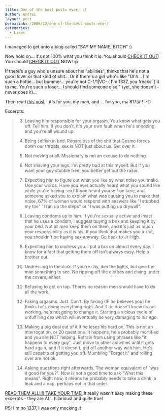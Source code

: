 ```yaml
---
title: One of the best posts ever! :)
author: Andrei
layout: post
permalink: /2006/12/one-of-the-best-posts-ever/
categories:
  - Likes
---
```

I managed to get onto a blog called "SAY MY NAME, BITCH" :)

Now hold on... it's not 100% what you think it is. You should <a href="http://tweekerchick.blogspot.com/" target="_blank">CHECK IT OUT</a>! You should <a href="http://tweekerchick.blogspot.com/" target="_blank">CHECK IT OUT</a> NOW! :p

If there's a guy who's unsure about his "abilities", thinks that he's not a good lover or that kind of shit… Or if there's a girl who's like "Ohh… I'm such a hottie… but bummer… you're not C-1/1|VC- ( I'm 1337, you freaks! ) it to me. You're such a loser… I should find someone else!" (yet, she doesn't - never does it)…

Then read <a href="http://tweekerchick.blogspot.com/2006/11/so.html" target="_blank">this post</a> - it's for you, my man, and … for you, ma 817[# ! :-D

Excerpts:

> 3. Leaving him responsible for your orgasm. You know what gets you off. Tell him. If you don't, it's your own fault when he's snoozing and you're all wound up.
> 
> 7. Being selfish in bed. Regardless of the shit that Cosmo forces down our throats, sex is NOT just about us. Get over it.
> 
> 10. Not moving at all. Missionary is not an excuse to do nothing.
> 
> 12. Not shaving your legs. I'm pretty bad at this myself. But if you want your guy stubble free, you better get out the razor.
> 
> 16. Expecting him to figure out what you like by what noise you make. Use your words. Have you ever actually heard what you sound like while you're having sex? If you heard yourself on tape, and someone asked you to explain what was causing you to make that noise, 67% of women would respond with answers like "I stubbed my toe" "I ran up the steps" or "I was putting up drywall".
> 
> 17. Leaving condoms up to him. If you're sexually active and insist that he uses a condom, I suggest buying a box and keeping it by your bed. Not all men keep them on them, and it's just as much your responsibility as it is his. If you think that makes you a slut, you shouldn't be having sex anyway. Go back to Jr High.
> 
> 22. Expecting him to undress you. I put a bra on almost every day. I know for a fact that getting them off isn't always easy. Help a brother out.
> 
> 23. Undressing in the dark. If you're shy, dim the lights, but give the man something to see. No ripping off the clothes and diving under the covers, either.
> 
> 24. Refusing to get on top. Theres no reason men should have to do all the work.
> 
> 43. Faking orgasms. Just. Don't. By faking (IF he believes you) he thinks he's doing everything right. And if he doesn't know its not working, he's not going to change it. Starting a vicious cycle of unfulfilling sex which will eventually be very damaging to his ego.
> 
> 49. Making a big deal out of it if he loses his hard on. This is not an interrogation, or 20 questions. It happens, he's probably mortified and you are NOT helping. Refrain from using phrases like "it happens to every guy". Just move to other activities until it gets hard again, and if it doesn't, get off another way with him. He's still capable of getting you off. Mumbling "Forget it" and rolling over are not ok.
> 
> 50. Asking questions right afterwards. The woman equivalent of "was it good for you?". Now is not a good time to ask "What this means". Right now, it means he probably needs to take a drink, a leak and a nap, perhaps not in that order.

<a href="http://tweekerchick.blogspot.com/2006/11/so.html" target="_blank">READ THEM ALL!!!! TAKE YOUR TIME!</a> It really wasn't easy making these excerpts - they are ALL hilarious! and quite true!

PS: I'm no 1337, I was only mocking it